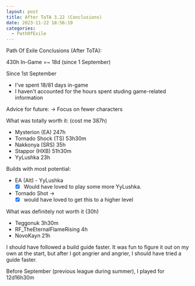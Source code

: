 ```yaml
---
layout: post
title: After ToTA 3.22 (Conclusions)
date: 2023-11-22 18:56:19
categories:
  - PathOfExile
---
```

Path Of Exile Conclusions (After ToTA):

430h In-Game =~ 18d (since 1 September)

Since 1st September
- I've spent 18/81 days in-game
- I haven't accounted for the hours spent studing game-related information

Advice for future:
-> Focus on fewer characters 

What was totally worth it: (cost me 387h)
- Mysterion (EA) 247h
- Tornado Shock (TS) 53h30m
- Nakkonya (SRS) 35h
- Stappor (HXB) 51h30m
- YyLushka 23h

Builds with most potential:
- EA (Alt) - YyLushka
	- [x] Would have loved to play some more YyLushka.
- Tornado Shot -> 
	- [x] would have loved to get this to a higher level

What was definitely not worth it (30h)
- Teggonuk 3h30m
- RF_TheEternalFlameRising 4h
- NovoKayn 21h

I should have followed a build guide faster. It was fun to figure it out on my own at the start, but after I got angrier and angrier, I should have tried a guide faster.

Before September (previous league during summer), I played for 12d16h30m